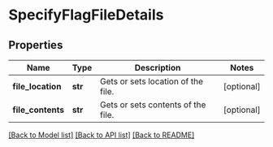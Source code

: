 # SpecifyFlagFileDetails

## Properties
Name | Type | Description | Notes
------------ | ------------- | ------------- | -------------
**file_location** | **str** | Gets or sets location of the file. | [optional] 
**file_contents** | **str** | Gets or sets contents of the file. | [optional] 

[[Back to Model list]](../README.md#documentation-for-models) [[Back to API list]](../README.md#documentation-for-api-endpoints) [[Back to README]](../README.md)


